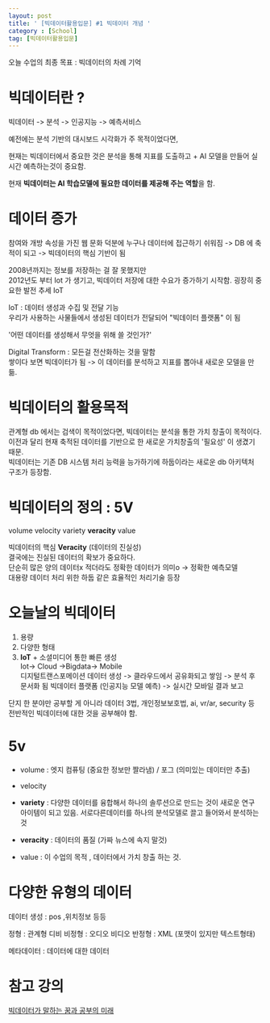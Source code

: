 ```yaml
---
layout: post
title: ' [빅데이터활용입문] #1 빅데이터 개념 '
category : [School]
tag: [빅데이터활용입문]
---
```


오늘 수업의 최종 목표 : 빅데이터의 차례 기억

# 빅데이터란 ?

빅데이터 -> 분석 -> 인공지능 -> 예측서비스 

예전에는 분석 기반의 대시보드 시각화가 주 목적이었다면, 

현재는 빅데이터에서 중요한 것은 분석을 통해 지표를 도출하고 + AI 모델을 만들어 실시간 예측하는것이 중요함.

현재 **빅데이터는 AI 학습모델에 필요한 데이터를 제공해 주는 역할**을 함.

# 데이터 증가

참여와 개방 속성을 가진 웹 문화 덕분에  누구나 데이터에 접근하기 쉬워짐 -> DB 에 축적이 되고 -> 빅데이터의 핵심 기반이 됨     

2008년까지는 정보를 저장하는 걸 잘 못했지만   
2012년도 부터 Iot 가 생기고, 빅데이터 저장에 대한 수요가 증가하기 시작함. 굉장히 중요한 발전 추세 IoT    

IoT : 데이터 생성과 수집 및 전달 기능    
우리가 사용하는 사물들에서 생성된 데이터가 전달되어 "빅데이터 플랫폼" 이 됨    

'어떤 데이터를 생성해서 무엇을 위해 쓸 것인가?'   

Digital Transform : 모든걸 전산화하는 것을 말함    
쌓이다 보면 빅데이터가 됨 -> 이 데이터를 분석하고 지표를 뽑아내 새로운 모델을 만듦.   

# 빅데이터의 활용목적

관계형 db 에서는 검색이 목적이었다면, 빅데이터는 분석을 통한 가치 창출이 목적이다.    
이전과 달리 현재 축적된 데이터를 기반으로 한 새로운 가치창출의 '필요성' 이 생겼기 때문.    
빅데이터는 기존 DB 시스템 처리 능력을 능가하기에 하둡이라는 새로운 db 아키텍처 구조가 등장함.   

# 빅데이터의 정의 : 5V

volume velocity variety **veracity** value 

빅데이터의 핵심 **Veracity** (데이터의 진실성)   
결국에는 진실된 데이터의 확보가 중요하다.   
단순히 많은 양의 데이터x 적더라도 정확한 데이터가 의미o -> 정확한 예측모델    
대용량 데이터 처리 위한 하둡 같은 효율적인 처리기술 등장    

# 오늘날의 빅데이터 

1. 용량    
2. 다양한 형태   
3. **IoT** + 소셜미디어 통한 빠른 생성    
Iot-> Cloud ->Bigdata-> Mobile    
디지털트랜스포메이션 데이터 생성 -> 클라우드에서 공유화되고 쌓임 -> 분석 후 문서화 됨 빅데이터 플랫폼 (인공지능 모델 예측) -> 실시간 모바일 결과 보고    

단지 한 분야만 공부할 게 아니라 데이터 3법, 개인정보보호법, ai, vr/ar, security 등 전반적인 빅데이터에 대한 것을 공부해야 함.      


# 5v

* volume : 엣지 컴퓨팅 (중요한 정보만 짤라냄) / 포그 (의미있는 데이터만 추출)

* velocity 

* **variety** : 다양한 데이터를 융합해서 하나의 솔루션으로 만드는 것이 새로운 연구 아이템이 되고 있음.
서로다른데이터를 하나의 분석모델로 끌고 들어와서 분석하는 것 

* **veracity** : 데이터의 품질 (가짜 뉴스에 속지 말것)

* value : 이 수업의 목적 , 데이터에서 가치 창출 하는 것.


# 다양한 유형의 데이터 

데이터 생성 : pos ,위치정보 등등

정형 : 관계형 디비
비정형 : 오디오 비디오 
반정형 : XML (포맷이 있지만 텍스트형태)

메타데이터 : 데이터에 대한 데이터 

# 참고 강의 

[빅데이터가 말하는 꿈과 공부의 미래](https://www.youtube.com/watch?v=DAAmaDWRmkY)
